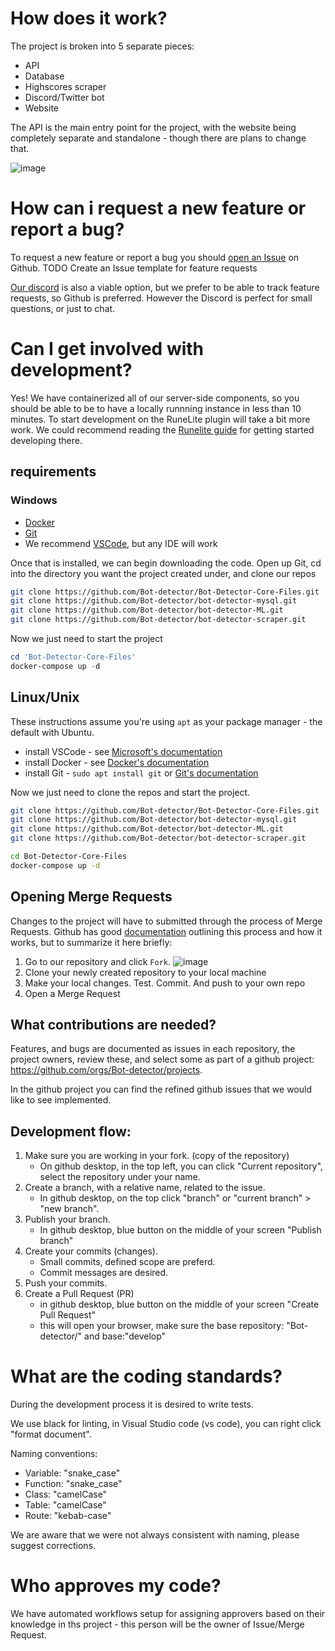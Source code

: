 # How does it work?
The project is broken into 5 separate pieces:
* API
* Database
* Highscores scraper
* Discord/Twitter bot
* Website

The API is the main entry point for the project, with the website being completely separate and standalone - though there are plans to change that.

<!-- https://drive.google.com/file/d/16IO84vE3rJWRclbZAnOIEdKAmx5xAi3I/view?usp=sharing -->
![image](https://user-images.githubusercontent.com/40169115/153727141-0e39c6fe-1fdb-42f4-8019-2552bd127751.png)

# How can i request a new feature or report a bug?
To request a new feature or report a bug you should [open an Issue](https://github.com/orgs/Bot-detector/repositories) on Github.
TODO Create an Issue template for feature requests

[Our discord](https://discord.gg/3AB58CRmYs) is also a viable option, but we prefer to be able to track feature requests, so Github is preferred.  However the Discord is perfect for small questions, or just to chat.

# Can I get involved with development?
Yes!  We have containerized all of our server-side components, so you should be able to be to have a locally runnning instance in less than 10 minutes.  To start development on the RuneLite plugin will take a bit more work.  We could recommend reading the [Runelite guide](https://github.com/runelite/plugin-hub) for getting started developing there.

## requirements

### Windows
* [Docker](https://docs.docker.com/desktop/windows/install/)
* [Git](https://gitforwindows.org)
* We recommend [VSCode](https://code.visualstudio.com), but any IDE will work

Once that is installed, we can begin downloading the code.  Open up Git, cd into the directory you want the project created under, and clone our repos

```sh
git clone https://github.com/Bot-detector/Bot-Detector-Core-Files.git
git clone https://github.com/Bot-detector/bot-detector-mysql.git
git clone https://github.com/Bot-detector/bot-detector-ML.git
git clone https://github.com/Bot-detector/bot-detector-scraper.git
```

Now we just need to start the project

```powershell
cd 'Bot-Detector-Core-Files'
docker-compose up -d
```

## Linux/Unix

These instructions assume you're using `apt` as your package manager - the default with Ubuntu.

* install VSCode - see [Microsoft's documentation](https://code.visualstudio.com/docs/setup/linux)
* install Docker - see [Docker's documentation](https://docs.docker.com/engine/install/ubuntu/)
* install Git - `sudo apt install git` or [Git's documentation](https://git-scm.com/book/en/v2/Getting-Started-Installing-Git)


Now we just need to clone the repos and start the project.

```sh
git clone https://github.com/Bot-detector/Bot-Detector-Core-Files.git
git clone https://github.com/Bot-detector/bot-detector-mysql.git
git clone https://github.com/Bot-detector/bot-detector-ML.git
git clone https://github.com/Bot-detector/bot-detector-scraper.git

cd Bot-Detector-Core-Files
docker-compose up -d
```

## Opening Merge Requests
Changes to the project will have to submitted through the process of Merge Requests.  Github has good [documentation](https://docs.github.com/en/get-started/quickstart/contributing-to-projects) outlining this process and how it works, but to summarize it here briefly:
1. Go to our repository and click `Fork`. ![image](https://user-images.githubusercontent.com/40169115/153728214-cd741e4e-b036-4d48-9f47-48c4dc9e99be.png)
2. Clone your newly created repository to your local machine
3. Make your local changes.  Test.  Commit.  And push to your own repo
4. Open a Merge Request


## What contributions are needed?
Features, and bugs are documented as issues in each repository, the project owners, review these, and select some as part of a github project: https://github.com/orgs/Bot-detector/projects.

In the github project you can find the refined github issues that we would like to see implemented.

## Development flow:
1. Make sure you are working in your fork. (copy of the repository)
    - On github desktop, in the top left, you can click "Current repository", select the repository under your name.
2. Create a branch, with a relative name, related to the issue.
    - In github desktop, on the top click "branch" or "current branch" > "new branch".
3. Publish your branch.
    - In github desktop, blue button on the middle of your screen "Publish branch"
4. Create your commits (changes).
    - Small commits, defined scope are preferd.
    - Commit messages are desired.
5. Push your commits.
6. Create a Pull Request (PR)
    - in github desktop, blue button on the middle of your screen "Create Pull Request"
    - this will open your browser, make sure the base repository: "Bot-detector/" and base:"develop"

# What are the coding standards?
During the development process it is desired to write tests.

We use black for linting, in Visual Studio code (vs code), you can right click "format document".

Naming conventions:
- Variable: "snake_case"
- Function: "snake_case"
- Class: "camelCase"
- Table: "camelCase"
- Route: "kebab-case"

We are aware that we were not always consistent with naming, please suggest corrections.

# Who approves my code?
We have automated workflows setup for assigning approvers based on their knowledge in ths project - this person will be the owner of Issue/Merge Request.
